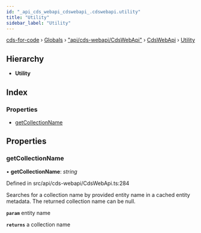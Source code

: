```yaml
---
id: "_api_cds_webapi_cdswebapi_.cdswebapi.utility"
title: "Utility"
sidebar_label: "Utility"
---
```


[cds-for-code](../index.md) › [Globals](../globals.md) › ["api/cds-webapi/CdsWebApi"](../modules/_api_cds_webapi_cdswebapi_.md) › [CdsWebApi](../modules/_api_cds_webapi_cdswebapi_.cdswebapi.md) › [Utility](_api_cds_webapi_cdswebapi_.cdswebapi.utility.md)

## Hierarchy

* **Utility**

## Index

### Properties

* [getCollectionName](_api_cds_webapi_cdswebapi_.cdswebapi.utility.md#getcollectionname)

## Properties

###  getCollectionName

• **getCollectionName**: *string*

Defined in src/api/cds-webapi/CdsWebApi.ts:284

Searches for a collection name by provided entity name in a cached entity metadata.
The returned collection name can be null.

**`param`** entity name

**`returns`** a collection name
